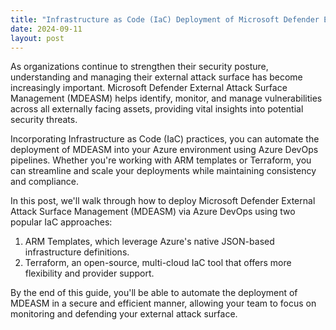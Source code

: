 ```yaml
---
title: "Infrastructure as Code (IaC) Deployment of Microsoft Defender External Attack Surface Management (MDEASM)"
date: 2024-09-11
layout: post
---
```


As organizations continue to strengthen their security posture, understanding and managing their external attack surface has become increasingly important. Microsoft Defender External Attack Surface Management (MDEASM) helps identify, monitor, and manage vulnerabilities across all externally facing assets, providing vital insights into potential security threats.

Incorporating Infrastructure as Code (IaC) practices, you can automate the deployment of MDEASM into your Azure environment using Azure DevOps pipelines. Whether you're working with ARM templates or Terraform, you can streamline and scale your deployments while maintaining consistency and compliance.

In this post, we'll walk through how to deploy Microsoft Defender External Attack Surface Management (MDEASM) via Azure DevOps using two popular IaC approaches:

1. ARM Templates, which leverage Azure's native JSON-based infrastructure definitions.
2. Terraform, an open-source, multi-cloud IaC tool that offers more flexibility and provider support.

By the end of this guide, you'll be able to automate the deployment of MDEASM in a secure and efficient manner, allowing your team to focus on monitoring and defending your external attack surface.